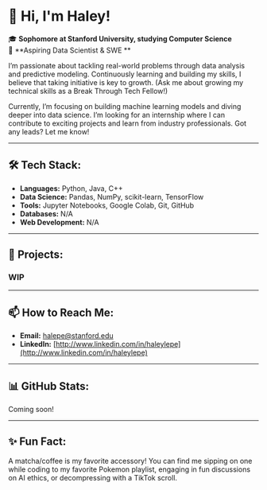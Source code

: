 # 👋 Hi, I'm Haley!

🎓 **Sophomore at Stanford University, studying Computer Science**  
🔭 **Aspiring Data Scientist & SWE **

I’m passionate about tackling real-world problems through data analysis and predictive modeling. Continuously learning and building my skills, I believe that taking initiative is key to growth. (Ask me about growing my technical skills as a Break Through Tech Fellow!)  

Currently, I’m focusing on building machine learning models and diving deeper into data science. I’m looking for an internship where I can contribute to exciting projects and learn from industry professionals. Got any leads? Let me know!

---

## 🛠 Tech Stack:
- **Languages:** Python, Java, C++  
- **Data Science:** Pandas, NumPy, scikit-learn, TensorFlow  
- **Tools:** Jupyter Notebooks, Google Colab, Git, GitHub  
- **Databases:** N/A
- **Web Development:** N/A

---

## 🚀 Projects:

### WIP

---

## 📫 How to Reach Me:
- **Email:** [halepe@stanford.edu](mailto:halepe@stanford.edu)  
- **LinkedIn:** [http://www.linkedin.com/in/haleylepe](http://www.linkedin.com/in/haleylepe)  

---

## 📊 GitHub Stats:  
Coming soon!

---

## ✨ Fun Fact:
A matcha/coffee is my favorite accessory! You can find me sipping on one while coding to my favorite Pokemon playlist, engaging in fun discussions on AI ethics, or decompressing with a TikTok scroll.
